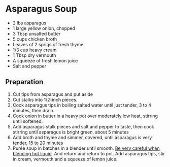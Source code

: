 Asparagus Soup
==============

 * 2 lbs asparagus
 * 1 large yellow onion, chopped
 * 3 Tbsp unsalted butter
 * 5 cups chicken broth
 * Leaves of 2 sprigs of fresh thyme
 * 1/3 cup heavy cream
 * 1 Tbsp dry vermouth
 * A squeeze of fresh lemon juice
 * Salt and pepper

Preparation
-----------
1. Cut tips from asparagus and put aside
2. Cut stalks into 1/2-inch pieces.
3. Cook asparagus tips in boiling salted water until just tender, 3 to 4 minutes, then drain.
4. Cook onion in butter in a heavy pot over moderately low heat, stirring until softened. 
5. Add asparagus stalk pieces and salt and pepper to taste, then cook stirring until asparagus is bright green, about 5 minutes
6. Add broth and thyme and simmer, covered, until asparagus is very tender, 15 to 20 minutes
7. Purée soup in batches in a blender until smooth. [Be very careful when blending hot liquid](http://www.kitchensavvy.com/journal/2007/10/blending-hot-li.html). And return and return to pot. Add asparagus tips, stir in cream, vermouth and a squeeze of lemon juice.
